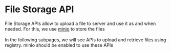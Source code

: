 # File Storage API

File Storage APIs allow to upload a file to server and use it as and when needed. For this, we use [minio](https://min.io/) to store the files\
\
In the following subpages, we will see APIs to upload and retrieve files using registry. minio should be enabled to use these APIs
